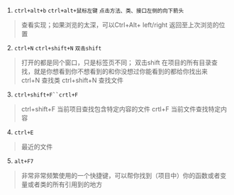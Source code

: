 1. `ctrl+alt+b` `ctrl+alt+鼠标左键` `点击方法、类、接口左侧的向下箭头`
> 查看实现；如果浏览的太深，可以Ctrl+Alt+ left/right 返回至上次浏览的位置

2. `ctrl+N` `ctrl+shift+N`  `双击shift`
> 打开的都是同个窗口，只是标签页不同；
> 双击shift 在项目的所有目录查找，就是你想看到你不想看到的和你没想过你能看到的都给你找出来
> ctrl+N 查找类
> ctrl+shift+N 查找文件

3. `ctrl+shift+F``crtl+F`
> ctrl+shift+F 当前项目查找包含特定内容的文件
> crtl+F 当前文件查找特定内容

4. `ctrl+E`
> 最近的文件

5. `alt+F7`
> 非常非常频繁使用的一个快捷键，可以帮你找到（项目中）你的函数或者变量或者类的所有引用到的地方